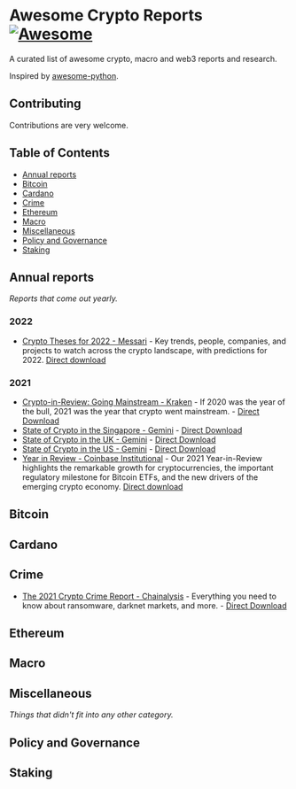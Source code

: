 # Awesome Crypto Reports [![Awesome](https://cdn.rawgit.com/sindresorhus/awesome/d7305f38d29fed78fa85652e3a63e154dd8e8829/media/badge.svg)](https://github.com/sindresorhus/awesome)

A curated list of awesome crypto, macro and web3 reports and research. 

Inspired by [awesome-python](https://github.com/vinta/awesome-python).

## Contributing
Contributions are very welcome.

## Table of Contents

- [Annual reports](#annual-reports)
- [Bitcoin](#bitcoin)
- [Cardano](#cardano)
- [Crime](#crime)
- [Ethereum](#ethereum)
- [Macro](#macro)
- [Miscellaneous](#miscellaneous)
- [Policy and Governance](#policy-and-governance)
- [Staking](#staking)

## Annual reports
*Reports that come out yearly.*
### 2022
* [Crypto Theses for 2022 - Messari](https://messari.io/crypto-theses-for-2022) - Key trends, people, companies, and projects to watch across the crypto landscape, with predictions for 2022. [Direct download](https://ipfs.io/ipfs/QmaF1AQC38rvL6QzXiSxD2GcWwfE2A5E83Sx7raP6XDQUA?filename=messari-report-crypto-theses-for-2022.pdf)

### 2021
* [Crypto-in-Review: Going Mainstream - Kraken](https://blog.kraken.com/post/12442/2021-crypto-in-review-going-mainstream/) - If 2020 was the year of the bull, 2021 was the year that crypto went mainstream. - [Direct Download](https://ipfs.io/ipfs/QmfLipZGNS7oU2jdK4iVwKbyP3jnmonf6TB33x4XvMuCuY?filename=Kraken%20Intelligence's%20Crypto-in-Review%202021_%20Going%20Mainstream.pdf)
* [State of Crypto in the Singapore - Gemini](https://www.gemini.com/state-of-sg-crypto) - [Direct Download](https://ipfs.io/ipfs/QmNS9UVSXvKFf1yung9xbn7wmtaPd5N53xRB4Vxji65ZcT?filename=Gemini%20-%202021%20State%20of%20Crypto%20in%20the%20Singapore.pdf)
* [State of Crypto in the UK - Gemini](https://www.gemini.com/state-of-uk-crypto) - [Direct Download](https://ipfs.io/ipfs/Qmb3GTuHUZZBeqyTNMvcbazkL8J3H3QHTaDPHyzn3F9HwD?filename=Gemini%20-%202021%20State%20of%20Crypto%20in%20the%20UK.pdf)
* [State of Crypto in the US - Gemini](https://www.gemini.com/state-of-us-crypto) - [Direct Download](https://ipfs.io/ipfs/QmPagmdDgF3itPcjVxJ7esR2d1NugdwhM6QzSQhZsx2TPS?filename=Gemini%20-%202021%20State%20of%20Crypto%20in%20the%20US.pdf)
* [Year in Review - Coinbase Institutional](https://www.coinbase.com/prime/2021-year-in-review) - Our 2021 Year-in-Review highlights the remarkable growth for cryptocurrencies, the important regulatory milestone for Bitcoin ETFs, and the new drivers of the emerging crypto economy. [Direct download](https://ipfs.io/ipfs/QmWJDuyZ4gg1TsJDY5JXEtDhGyBaC7Am5gHob6qsj9JEbm?filename=Coinbase_2021_YIR__1_.pdf)

## Bitcoin

## Cardano

## Crime
* [The 2021 Crypto Crime Report - Chainalysis](https://go.chainalysis.com/2021-Crypto-Crime-Report.html) - Everything you need to know about ransomware, darknet markets, and more. - [Direct Download](https://ipfs.io/ipfs/QmYBKgKQoXtfceP9TMeS8f9dkGuVbyYbBcrVUaiehkqPNH?filename=Chainalysis-Crypto-Crime-2021.pdf)

## Ethereum

## Macro

## Miscellaneous
*Things that didn't fit into any other category.*

## Policy and Governance

## Staking
